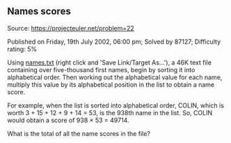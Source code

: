 Names scores
------------

Source: https://projecteuler.net/problem=22

Published on Friday, 19th July 2002, 06:00 pm; Solved by 87127;
Difficulty rating: 5%

Using [names.txt](project/resources/p022_names.txt) (right click and
'Save Link/Target As...'), a 46K text file containing over five-thousand
first names, begin by sorting it into alphabetical order. Then working
out the alphabetical value for each name, multiply this value by its
alphabetical position in the list to obtain a name score.

For example, when the list is sorted into alphabetical order, COLIN,
which is worth 3 + 15 + 12 + 9 + 14 = 53, is the 938th name in the list.
So, COLIN would obtain a score of 938 × 53 = 49714.

What is the total of all the name scores in the file?
